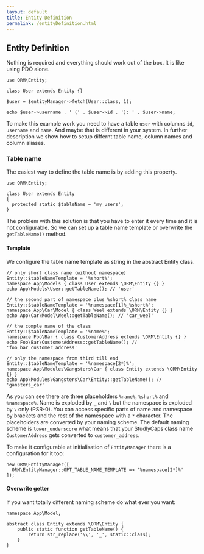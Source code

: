 ```yaml
---
layout: default
title: Entity Definition
permalink: /entityDefinition.html
---
```

## Entity Definition

Nothing is required and everything should work out of the box. It is like using PDO alone.

```php?start_inline=true
use ORM\Entity;

class User extends Entity {}

$user = $entityManager->fetch(User::class, 1);

echo $user->username . ' (' . $user->id . '): ' . $user->name;
```

To make this example work you need to have a table `user` with columns `id`, `username` and `name`. And maybe that is
different in your system. In further description we show how to setup differnt table name, column names and column 
aliases.

### Table name

The easiest way to define the table name is by adding this property.

```php?start_inline=true
use ORM\Entity;

class User extends Entity
{
  protected static $tableName = 'my_users';
}
```

The problem with this solution is that you have to enter it every time and it is not configurable. So we can set up
a table name template or overwrite the `getTableName()` method.

#### Template

We configure the table name template as string in the abstract Entity class.

```php?start_inline=true
// only short class name (without namespace)
Entity::$tableNameTemplate = '%short%'; 
namespace App\Models { class User extends \ORM\Entity {} }
echo App\Models\User::getTableName(); // 'user'

// the second part of namespace plus %short% class name
Entity::$tableNameTemplate = '%namespace[1]%_%short%';
namespace App\Car\Model { class Weel extends \ORM\Entity {} }
echo App\Car\Model\Weel::getTableName(); // 'car_weel'

// the comple name of the class
Entity::$tableNameTemplate = '%name%'; 
namespace Foo\Bar { class CustomerAddress extends \ORM\Entity {} }
echo Foo\Bar\CustomerAddress::getTableName(); // 'foo_bar_customer_address'

// only the namespace from third till end
Entity::$tableNameTemplate = '%namespace[2*]%';
namespace App\Modules\Gangsters\Car { class Entity extends \ORM\Entity {} }
echo App\Modules\Gangsters\Car\Entity::getTableName(); // 'gansters_car'
```

As you can see there are three placeholders `%name%`, `%short%` and `%namespace%`. Name is exploded by `_` and `\` but
the namespace is exploded by `\` only (PSR-0). You can access specific parts of name and namespace by brackets and
the rest of the namespace with a `*` character. The placeholders are converted by your naming scheme. The default
naming scheme is `lower_underscore` what means that your StudlyCaps class name `CustomerAddress` gets converted to
`customer_address`.

To make it configurable at initialisation of `EntityManager` there is a configuration for it too:

```php?start_inline=true
new ORM\EntityManager([
  ORM\EntityManager::OPT_TABLE_NAME_TEMPLATE => '%namespace[2*]%'
]);
```

#### Overwrite getter

If you want totally different naming scheme do what ever you want:

```php?start_inline=true
namespace App\Model;

abstract class Entity extends \ORM\Entity {
    public static function getTableName() {
        return str_replace('\\', '_', static::class);
    }
}
```
